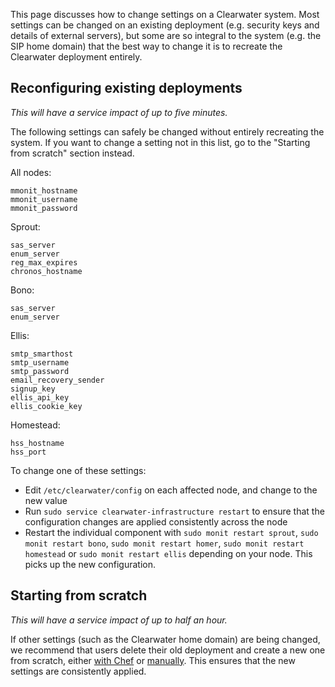This page discusses how to change settings on a Clearwater system. Most settings can be changed on an existing deployment (e.g. security keys and details of external servers), but some are so integral to the system (e.g. the SIP home domain) that the best way to change it is to recreate the Clearwater deployment entirely.

## Reconfiguring existing deployments

*This will have a service impact of up to five minutes.*

The following settings can safely be changed without entirely recreating the system. If you want to change a setting not in this list, go to the "Starting from scratch" section instead.

All nodes:
```
mmonit_hostname
mmonit_username
mmonit_password
```

Sprout:
```
sas_server
enum_server
reg_max_expires
chronos_hostname
```

Bono:
```
sas_server
enum_server
```

Ellis:
```
smtp_smarthost
smtp_username
smtp_password
email_recovery_sender
signup_key
ellis_api_key
ellis_cookie_key
```

Homestead:
```
hss_hostname
hss_port
```

To change one of these settings:
* Edit `/etc/clearwater/config` on each affected node, and change to the new value
* Run `sudo service clearwater-infrastructure restart` to ensure that the configuration changes are applied consistently across the node
* Restart the individual component with `sudo monit restart sprout`, `sudo monit restart bono`, `sudo monit restart homer`, `sudo monit restart homestead` or `sudo monit restart ellis` depending on your node. This picks up the new configuration.

## Starting from scratch

*This will have a service impact of up to half an hour.*

If other settings (such as the Clearwater home domain) are being changed, we recommend that users delete their old deployment and create a new one from scratch, either [with Chef](https://github.com/Metaswitch/clearwater-docs/wiki/Creating%20a%20deployment%20with%20Chef) or [manually](https://github.com/Metaswitch/clearwater-docs/wiki/Manual%20Install). This ensures that the new settings are consistently applied.

